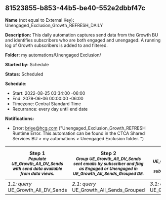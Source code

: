 ## 81523855-b853-44b5-be40-552e2dbbf47c

**Name** (not equal to External Key)**:** Unengaged_Exclusion_Growth_REFRESH_DAILY

**Description:** This daily automation captures send data from the Growth BU and identifies subscribers who are both engaged and unengaged. A running log of Growth subscribers is added to and filtered.

**Folder:** my automations/Unengaged Exclusion/

**Started by:** Schedule

**Status:** Scheduled

**Schedule:**

* Start: 2022-08-25 03:34:00 -06:00
* End: 2079-06-06 00:00:00 -06:00
* Timezone: Central Standard Time
* Recurrance: every day until end date

**Notifications:**

* Error: brlee@hcg.com ("Unengaged_Exclusion_Growth_REFRESH Runtime Error.  This automation can be found in the CTCA Shared Services BU > my automations > Unengaged Exclusion folder.
")

| Step 1<br>_<small>Populate UE_Growth_All_DV_Sends with send data available from data views.</small>_ | Step 2<br>_<small>Group UE_Growth_All_DV_Sends sent emails by subscriber and flag as Engaged or Unengaged in UE_Growth_All_Sends_Grouped DE.</small>_ | Step 3<br>_<small>Add and Update UE_Growth_Engagement_Status_Log to create a running log of Loyalty subscribers who are either engaged or unengaged.</small>_ | Step 4<br>_<small>Filter UE_Growth_Engagement_Status_Log where Engagement Status is Unengaged to Growth_Unengaged_Exclusion_Filtered_DE.</small>_ |
| --- | --- | --- | --- |
| _1.1: query_<br>UE_Growth_All_DV_Sends | _2.1: query_<br>UE_Growth_All_Sends_Grouped | _3.1: query_<br>UE_Growth_Engagement_Status_Log | _4.1: filter_<br>Growth_Unengaged_Exclusion_Filtered_Activity |
